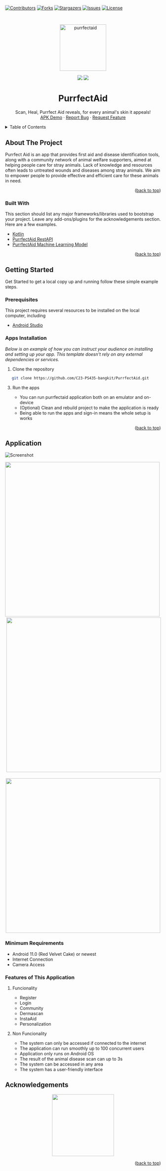 # <div id="top"></div>
<!--
*** Thanks for checking out the Best-README-Template. If you have a suggestion
*** that would make this better, please fork the repo and create a pull request
*** or simply open an issue with the tag "enhancement".
*** Don't forget to give the project a star!
*** Thanks again! Now go create something AMAZING! :D
-->

[![Contributors][contributors-shield]][contributors-url]
[![Forks][forks-shield]][forks-url]
[![Stargazers][stars-shield]][stars-url]
[![Issues][issues-shield]][issues-url]
[![License][license-shield]][license-url]



<!-- PROJECT LOGO -->
<br />

<p align="center">
 <a href="#">
    <img src="https://github.com/C23-PS435-bangkit/PurrfectAid/assets/87352987/3a3cb2c4-c392-4d5e-ad5c-0491e48c3cc2" alt="purrfectaid" height="150">
  </a>

  <p align="center">
    <img src="https://img.shields.io/badge/Team-PurrfectAid-9e83fc">
    <img src="https://img.shields.io/badge/C22-PS061-9e83fc?">
  </p>

  <h1 align="center">PurrfectAid</h1>

  <p align="center">
    Scan, Heal, Purrfect Aid reveals, for every animal's skin it appeals!
    <!-- <br /> -->
    <!-- <a href="https://github.com/github_username/repo_name"><strong>Explore the Projects »</strong></a> -->
    <br />
    <a href="https://github.com/kadabengarann/waste-creative" target="_blank">APK Demo</a>
    ·
    <a href="https://github.com/kadabengarann/waste-creative/issues">Report Bug</a>
    ·
    <a href="https://github.com/kadabengarann/waste-creative/issues">Request Feature</a>
  </p>



<!-- TABLE OF CONTENTS -->
<details>
  <summary>Table of Contents</summary>
  <ol>
    <li>
      <a href="#about-the-project">About The Project</a>
      <ul>
        <li><a href="#built-with">Built With</a></li>
      </ul>
    </li>
    <li>
      <a href="#getting-started">Getting Started</a>
      <ul>
        <li><a href="#prerequisites">Prerequisites</a></li>
        <li><a href="#installation">Installation</a></li>
      </ul>
    </li>
    <li><a href="#contributing">Contributing</a></li>
    <li><a href="#application">Application</a></li>
    <li><a href="#acknowledgements">Acknowledgments</a></li>
  </ol>
</details>



<!-- ABOUT THE PROJECT -->
## About The Project
Purrfect Aid is an app that provides first aid and disease identification tools, along
with a community network of animal welfare supporters, aimed at helping people care for
stray animals. Lack of knowledge and resources often leads to untreated wounds and
diseases among stray animals. We aim to empower people to provide effective and
efficient care for these animals in need.

<p align="right">(<a href="#top">back to top</a>)</p>



### Built With

This section should list any major frameworks/libraries used to bootstrap your project. Leave any add-ons/plugins for the acknowledgements section. Here are a few examples.

* [Kotlin](https://developer.android.com/kotlin)
* [PurrfectAid RestAPI](https://github.com/C23-PS435-bangkit/purrfect-aid-api)
* [PurrfectAid Machine Learning Model](https://github.com/C23-PS435-bangkit/MachineLearning)

<p align="right">(<a href="#top">back to top</a>)</p>



<!-- GETTING STARTED -->
## Getting Started

Get Started to get a local copy up and running follow these simple example steps.


### Prerequisites

This project requires several resources to be installed on the local computer, including
- [Android Studio](https://developer.android.com/studio?gclid=CjwKCAjwkLCkBhA9EiwAka9QRqxBZQLRKEqHfWfBLf2nanUy6JkScVsNkLYJsw5LUf0D5yc1_sPZeBoCgOcQAvD_BwE&gclsrc=aw.ds)



### Apps Installation

_Below is an example of how you can instruct your audience on installing and setting up your app. This template doesn't rely on any external dependencies or services._

1. Clone the repository
```sh
   git clone https://github.com/C23-PS435-bangkit/PurrfectAid.git
   ```
3. Run the apps

    - You can run purrfectaid application both on an emulator and on-device
    - (Optional) Clean and rebuild project to make the application is ready
    - Being able to run the apps and sign-in means the whole setup is works


<p align="right">(<a href="#top">back to top</a>)</p>

## Application

![Screenshot]()

<p align="center">
  <img src="assets/splash.png" height="500"></img>&nbsp; &nbsp;<img src="assets/home.png" height="500">&nbsp; &nbsp;<img src="assets/recom_list.png" height="500">
</p>

### Minimum Requirements

- Android 11.0 (Red Velvet Cake) or newest
- Internet Connection
- Camera Access

### Features of This Application

1. Funcionality
    - Register
    - Login
    - Community
    - Dermascan
    - InstaAid
    - Personalization
    
2. Non Funcionality
    - The system can only be accessed if connected to the internet
    - The application can run smoothly up to 100 concurrent users
    - Application only runs on Android OS
    - The result of the animal disease scan can up to 3s
    - The system can be accessed in any area
    - The system has a user-friendly interface

<!-- ACKNOWLEDGEMENTS -->
## Acknowledgements

<p align="center">
  <img src="https://i.ibb.co/xFg4JLH/bangkit.png" height="200"></img>
</p>

<p align="right">(<a href="#top">back to top</a>)</p>



<!-- MARKDOWN LINKS & IMAGES -->
<!-- https://www.markdownguide.org/basic-syntax/#reference-style-links -->
[contributors-shield]: https://img.shields.io/github/contributors/kadabengarann/waste-creative.svg?style=flat
[contributors-url]: https://github.com/kadabengarann/waste-creative/graphs/contributors
[forks-shield]: https://img.shields.io/github/forks/kadabengarann/waste-creative?style=flat
[forks-url]: https://github.comkadabengarann/waste-creative/network/members
[stars-shield]: https://img.shields.io/github/stars/kadabengarann/waste-creative.svg?style=flat
[stars-url]: https://github.com/kadabengarann/waste-creative/stargazers
[issues-shield]: https://img.shields.io/github/issues/kadabengarann/waste-creative.svg?style=flat
[issues-url]: https://github.com/kadabengarann/waste-creative/issues
[license-shield]: https://img.shields.io/github/license/kadabengarann/waste-creative.svg?style=flat
[license-url]: https://github.com/kadabengarann/waste-creative/blob/master/LICENSE.txt
